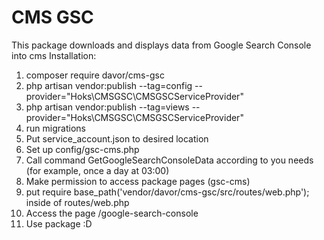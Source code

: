 # CMS GSC
This package downloads and displays data from Google Search Console into cms
Installation:
1. composer require davor/cms-gsc
2. php artisan vendor:publish --tag=config --provider="Hoks\CMSGSC\CMSGSCServiceProvider"
3. php artisan vendor:publish --tag=views --provider="Hoks\CMSGSC\CMSGSCServiceProvider"
4. run migrations
5. Put service_account.json to desired location
6. Set up config/gsc-cms.php
7. Call command GetGoogleSearchConsoleData according to you needs (for example, once a day at 03:00)
8. Make permission to access package pages (gsc-cms)
9. put require base_path('vendor/davor/cms-gsc/src/routes/web.php'); inside of routes/web.php
10. Access the page /google-search-console
11. Use package :D

